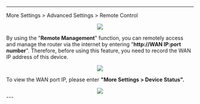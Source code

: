 
---
More Settings > Advanced Settings > Remote Control
<div style="text-align: center;">
    <img class="boxshadow" src="/images/remoteadd.png">
</div>
<p class="text">
By using the "<b>Remote Management</b>" function, you can remotely access and manage the router via the internet by entering "<b>http://WAN IP:port number</b>". Therefore, before using this feature, you need to record the WAN IP address of this device.
</p>
<div style="text-align: center;">
    <img class="boxshadow" src="/images/remote.png">
</div>

To view the WAN port IP, please enter __"More Settings > Device Status".__

<div style="text-align: center;">
    <img class="boxshadow" src="/images/port009.png">
</div>
---